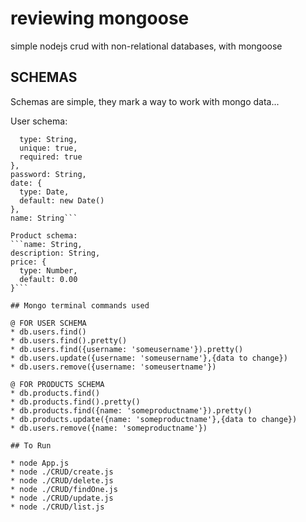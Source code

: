 # reviewing mongoose
simple nodejs crud with non-relational databases, with mongoose

## SCHEMAS

Schemas are simple, they mark a way to work with mongo data...

User schema:
  ```username: {
    type: String,
    unique: true,
    required: true
  },
  password: String,
  date: {
    type: Date,
    default: new Date()
  },
  name: String```

Product schema:
  ```name: String,
  description: String,
  price: {
    type: Number,
    default: 0.00
  }```

## Mongo terminal commands used

@ FOR USER SCHEMA
* db.users.find()
* db.users.find().pretty()
* db.users.find({username: 'someusername'}).pretty()
* db.users.update({username: 'someusername'},{data to change})
* db.users.remove({username: 'someusertname'})

@ FOR PRODUCTS SCHEMA
* db.products.find()
* db.products.find().pretty()
* db.products.find({name: 'someproductname'}).pretty()
* db.products.update({name: 'someproductname'},{data to change})
* db.users.remove({name: 'someproductname'})

## To Run

* node App.js
* node ./CRUD/create.js
* node ./CRUD/delete.js
* node ./CRUD/findOne.js
* node ./CRUD/update.js
* node ./CRUD/list.js